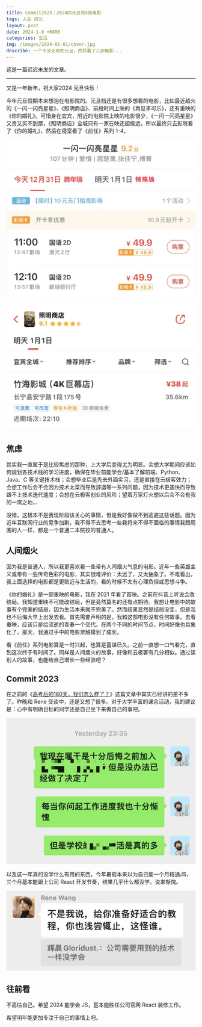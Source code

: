 ```yaml
---
title: Commit2023：2024的元旦和5部电影
tags: 人生 成长
layout: post
date: 2024-1-9 +0800
categories: 生活
img: /images/2024-01-01/cover.jpg
describe: 一个平淡无奇的元旦，然后看了几部电影...
---
```


这是一篇迟迟未发的文章。

* * *

又是一年新年，祝大家2024 元旦快乐！

今年元旦假期本来想泡在电影院的。元旦档还是有很多想看的电影，比如最近超火的《一闪一闪亮星星》、《照明商店》、前段时间上映的《再见李可乐》，还有重映的《你的婚礼》。可惜身在宜宾，附近的电影院上映的电影很少，《一闪一闪亮星星》又贵又买不到票，《照明商店》全城只有一家在映还超级远，所以最终只去影院看了《你的婚礼》，然后在寝室看了《前任》系列 1-4。

![mv1](/images/2024-01-01/mv1.jpg)

![mv2](/images/2024-01-01/mv2.jpg)

## 焦虑

其实我一直属于是比较焦虑的那种，上大学后变得尤为明显。会想大学期间应该如何规划各技术栈的学习进度，确保在毕业前能学会/基本了解前端、Python、Java、C 等关键技术栈；会想毕业后是先去外面实习，还是直接在云极客效力；会想工作后会不会因为技术太菜而导致辞退等一系列问题，因为技术更迭快而导致跟不上技术迭代速度；会想在云极客创业的风险；望着万家灯火想以后会不会有我的一席之地...

没错，这根本不是我现阶段该关心的事情，但是我好像做不到逃避这些话题。因为近年互联网行业的竞争加剧，我不得不去思考一些我将来不得不面临的事情我跟周围的人一样，都是一个普通二本院校的普通人。

## 人间烟火

因为我是普通人，所以我更喜欢看一些带有人间烟火气息的电影。近年一些英雄主义或带有一些传奇色彩的电影，其实很难评价：太远了，又太抽象了。不难看出，我上面选择的电影都是更贴近与生活的，看的时候不太有心理负担或思想斗争。

《你的婚礼》是一部重映的电影，我在 2021 年看了首映。之前在抖音上听说会改结局。我知道重映不可能改结局，但是竟然莫名的还有点期待。我想让电影中的故事有个完美的结局，因为生活本来就不完美了。然而结果显然是结局没变，但是我也不后悔大早上出发去看。首先需要声明的是，我和这部电影没有任何故事。去看重映，应该只是给流逝的青春一个交代。在两个不同的时间节点，时间好像也具象化了。那天，我通过手中的电影票触摸到了成长。

看《前任》系列电影算是一时兴起，也算是蓄谋已久。之前一直想一口气看完，直到这次终于有时间了。同样是人间烟火的故事，好像和云极客有几分相似。通过读别人的故事，也能给自己增长一些经验吧？

## Commit 2023

在之前的《[高考后的180天，我们怎么样了？](https://gloridust.xyz/%E7%94%9F%E6%B4%BB/2023/12/04/afterGaokao180day.html)》这篇文章中其实已经讲的差不多了。昨晚和 Rene 交谈中，还是又想了很多。对于大学丰富的课余活动，我的建议是：心中有明确目标的同学还是自己坐下来做自己的事吧。

![conv1](/images/2024-01-01/conv1.jpg)

以及这一年真的没学什么有用的东西。今年暑假本来以为自己能一个月精通JS，三个月基本能跟上公司 React 开发节奏，结果几乎什么都没学。说来惭愧。

![conv2](/images/2024-01-01/conv2.jpg)

## 往前看

不高估自己。希望 2024 能学会 JS，基本能胜任公司官网 React 装修工作。

希望明年能更加专注于自己的事情上吧。